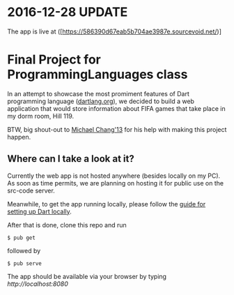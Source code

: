 # 2016-12-28 UPDATE

The app is live at ([https://586390d67eab5b704ae3987e.sourcevoid.net/)]

# Final Project for ProgrammingLanguages class
In an attempt to showcase the most promiment features of Dart programming language ([dartlang.org](http://dartlang.org)), we decided to build a web application that would store information about FIFA games that take place in my dorm room, Hill 119. 

BTW, big shout-out to [Michael Chang'13](https://src-code.simons-rock.edu/git/mchang13) for his help with making this project happen.



## Where can I take a look at it?

Currently the web app is not hosted anywhere (besides locally on my PC). As soon as time permits, we are planning on hosting it for public use on the src-code server.

Meanwhile, to get the app running locally, please follow the [guide for setting up Dart locally](http://https://webdev.dartlang.org/angular/guide/setup).

After that is done, clone this repo and run
```
$ pub get
```
followed by
```
$ pub serve
```
The app should be available via your browser by typing *http://localhost:8080*